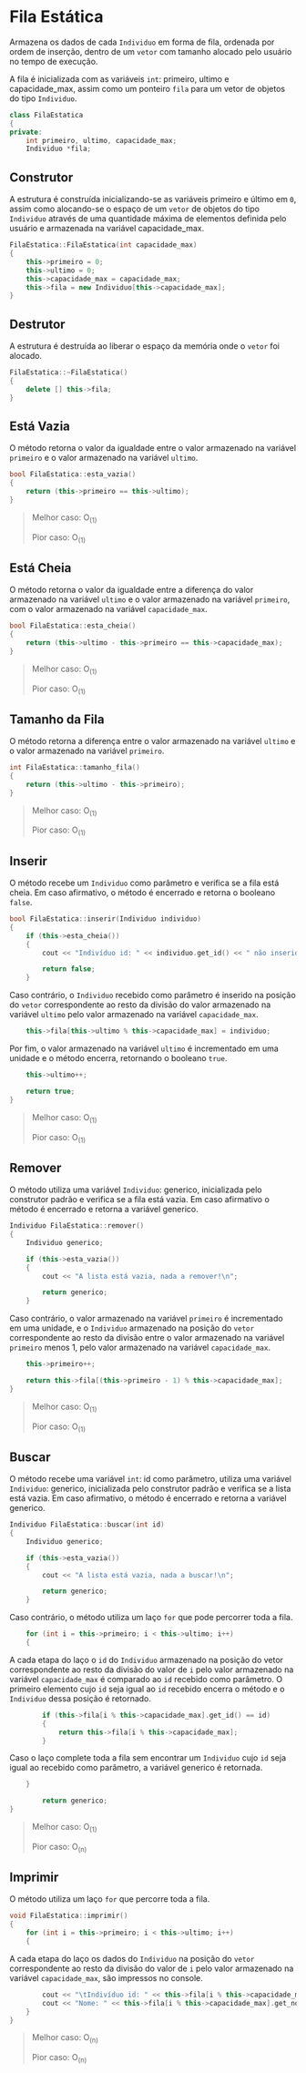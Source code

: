 # Fila Estática

Armazena os dados de cada `Individuo` em forma de fila, ordenada por ordem de inserção, dentro de um `vetor` com tamanho alocado pelo usuário no tempo de execução.

A fila é inicializada com as variáveis `int`: primeiro, ultimo e capacidade_max, assim como um ponteiro `fila` para um vetor de objetos do tipo `Individuo`.

```cpp
class FilaEstatica
{
private:
    int primeiro, ultimo, capacidade_max;
    Individuo *fila;
```

 

## Construtor

A estrutura é construída inicializando-se as variáveis primeiro e último em `0`, assim como alocando-se o espaço de um `vetor` de objetos do tipo `Individuo` através de uma quantidade máxima de elementos definida pelo usuário e armazenada na variável capacidade_max.

```cpp
FilaEstatica::FilaEstatica(int capacidade_max)
{
    this->primeiro = 0;
    this->ultimo = 0;
    this->capacidade_max = capacidade_max;
    this->fila = new Individuo[this->capacidade_max];
}
```



## Destrutor

A estrutura é destruída ao liberar o espaço da memória onde o `vetor` foi alocado.

```cpp
FilaEstatica::~FilaEstatica()
{
    delete [] this->fila;
}
```



## Está Vazia

O método retorna o valor da igualdade entre o valor armazenado na variável `primeiro` e o valor armazenado na variável `ultimo`.

```cpp
bool FilaEstatica::esta_vazia()
{
    return (this->primeiro == this->ultimo);
}
```

> Melhor caso: O<sub>(1)</sub>
>
> Pior caso: O<sub>(1)</sub>



## Está Cheia

O método retorna o valor da igualdade entre a diferença do valor armazenado na variável `ultimo` e o valor armazenado na variável `primeiro`, com o valor armazenado na variável `capacidade_max`.

```cpp
bool FilaEstatica::esta_cheia()
{
    return (this->ultimo - this->primeiro == this->capacidade_max);
}
```

> Melhor caso: O<sub>(1)</sub>
>
> Pior caso: O<sub>(1)</sub>



## Tamanho da Fila

O método retorna a diferença entre o valor armazenado na variável `ultimo` e o valor armazenado na variável `primeiro`.

```cpp
int FilaEstatica::tamanho_fila()
{
    return (this->ultimo - this->primeiro);
}
```

> Melhor caso: O<sub>(1)</sub>
>
> Pior caso: O<sub>(1)</sub>



## Inserir

O método recebe um `Individuo` como parâmetro e verifica se a fila está cheia. Em caso afirmativo, o método é encerrado e retorna o booleano `false`.

```cpp
bool FilaEstatica::inserir(Individuo individuo)
{
    if (this->esta_cheia())
    {
        cout << "Indivíduo id: " << individuo.get_id() << " não inserido, pois a lista está cheia!\n";

        return false;
    }
```

Caso contrário, o `Individuo` recebido como parâmetro é inserido na posição do `vetor` correspondente ao resto da divisão do valor armazenado na variável `ultimo` pelo valor armazenado na variável `capacidade_max`.

```cpp
	this->fila[this->ultimo % this->capacidade_max] = individuo;
```

Por fim, o valor armazenado na variável `ultimo` é incrementado em uma unidade e o método encerra, retornando o booleano `true`.

```cpp
	this->ultimo++;

	return true;
}
```

> Melhor caso: O<sub>(1)</sub>
>
> Pior caso: O<sub>(1)</sub>



## Remover

O método utiliza uma variável `Individuo`: generico, inicializada pelo construtor padrão e verifica se a fila está vazia. Em caso afirmativo o método é encerrado e retorna a variável generico.

```cpp
Individuo FilaEstatica::remover()
{
    Individuo generico;

    if (this->esta_vazia())
    {
        cout << "A lista está vazia, nada a remover!\n";

        return generico;
    }
```

Caso contrário, o valor armazenado na variável `primeiro` é incrementado em uma unidade, e o `Individuo` armazenado na posição do `vetor` correspondente ao resto da divisão entre o valor armazenado na variável `primeiro` menos 1, pelo valor armazenado na variável `capacidade_max`.

```cpp
	this->primeiro++;

	return this->fila[(this->primeiro - 1) % this->capacidade_max];
}
```

> Melhor caso: O<sub>(1)</sub>
>
> Pior caso: O<sub>(1)</sub>



## Buscar

O método recebe uma variável `int`: id como parâmetro, utiliza uma variável `Individuo`: generico, inicializada pelo construtor padrão e verifica se a lista está vazia. Em caso afirmativo, o método é encerrado e retorna a variável generico.

```cpp
Individuo FilaEstatica::buscar(int id)
{
    Individuo generico;

    if (this->esta_vazia())
    {
        cout << "A lista está vazia, nada a buscar!\n";

        return generico;
    }
```

Caso contrário, o método utiliza um laço `for` que pode percorrer toda a fila.

```cpp
	for (int i = this->primeiro; i < this->ultimo; i++)
	{
```

A cada etapa do laço o `id` do `Individuo` armazenado na posição do vetor correspondente ao resto da divisão do valor de `i` pelo valor armazenado na variável `capacidade_max` é comparado ao `id` recebido como parâmetro. O primeiro elemento cujo `id` seja igual ao `id` recebido encerra o método e o `Individuo` dessa posição é retornado.

```cpp
        if (this->fila[i % this->capacidade_max].get_id() == id)
        {
            return this->fila[i % this->capacidade_max];
        }
```

Caso o laço complete toda a fila sem encontrar um `Individuo` cujo `id` seja igual ao recebido como parâmetro, a variável generico é retornada.

```cpp
	}

		return generico;
}
```

> Melhor caso: O<sub>(1)</sub>
>
> Pior caso: O<sub>(n)</sub>



## Imprimir

O método utiliza um laço `for` que percorre toda a fila.

```cpp
void FilaEstatica::imprimir()
{
    for (int i = this->primeiro; i < this->ultimo; i++)
    {
```

A cada etapa do laço os dados do `Individuo` na posição do `vetor` correspondente ao resto da divisão do valor de `i` pelo valor armazenado na variável `capacidade_max`, são impressos no console.

```cpp
        cout << "\tIndivíduo id: " << this->fila[i % this->capacidade_max].get_id() << ", ";
        cout << "Nome: " << this->fila[i % this->capacidade_max].get_nome() << endl;
    }
}
```

> Melhor caso: O<sub>(n)</sub>
>
> Pior caso: O<sub>(n)</sub>

